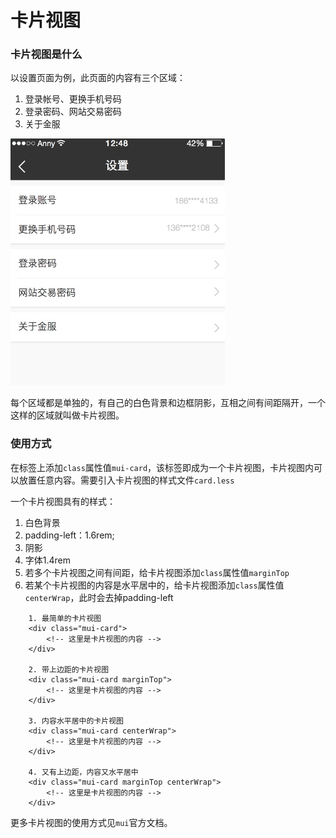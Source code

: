 # 卡片视图

### 卡片视图是什么

以设置页面为例，此页面的内容有三个区域：
1. 登录帐号、更换手机号码
2. 登录密码、网站交易密码
3. 关于金服

![PNG](./img/set.png)

每个区域都是单独的，有自己的白色背景和边框阴影，互相之间有间距隔开，一个这样的区域就叫做卡片视图。

### 使用方式

在标签上添加`class`属性值`mui-card`，该标签即成为一个卡片视图，卡片视图内可以放置任意内容。需要引入卡片视图的样式文件`card.less`

一个卡片视图具有的样式：
1. 白色背景
2. padding-left：1.6rem;
3. 阴影
4. 字体1.4rem
5. 若多个卡片视图之间有间距，给卡片视图添加`class`属性值`marginTop`
6. 若某个卡片视图的内容是水平居中的，给卡片视图添加`class`属性值`centerWrap`，此时会去掉padding-left

```
	1. 最简单的卡片视图
	<div class="mui-card">
		<!-- 这里是卡片视图的内容 -->
	</div>
	
	2. 带上边距的卡片视图
	<div class="mui-card marginTop">
		<!-- 这里是卡片视图的内容 -->
	</div>

	3. 内容水平居中的卡片视图
	<div class="mui-card centerWrap">
		<!-- 这里是卡片视图的内容 -->
	</div>
	
	4. 又有上边距，内容又水平居中
	<div class="mui-card marginTop centerWrap">
		<!-- 这里是卡片视图的内容 -->
	</div>

```

更多卡片视图的使用方式见`mui`官方文档。
